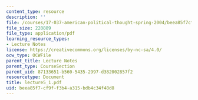 ```yaml
---
content_type: resource
description: ''
file: /courses/17-037-american-political-thought-spring-2004/beea85f7cf9ff3b4a315bdb4c34f48d8_lecture5_1.pdf
file_size: 228889
file_type: application/pdf
learning_resource_types:
- Lecture Notes
license: https://creativecommons.org/licenses/by-nc-sa/4.0/
ocw_type: OCWFile
parent_title: Lecture Notes
parent_type: CourseSection
parent_uid: 87133651-b560-5435-2997-d382002857f2
resourcetype: Document
title: lecture5_1.pdf
uid: beea85f7-cf9f-f3b4-a315-bdb4c34f48d8
---
```

